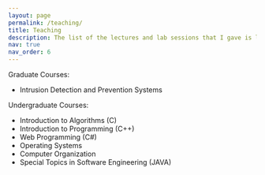 ```yaml
---
layout: page
permalink: /teaching/
title: Teaching
description: The list of the lectures and lab sessions that I gave is listed in the below.
nav: true
nav_order: 6
---
```


Graduate Courses:
<ul>
  <li>Intrusion Detection and Prevention Systems</li>
</ul>
Undergraduate Courses:
<ul>
  <li>Introduction to Algorithms (C)</li>
  <li>Introduction to Programming (C++)</li>
  <li>Web Programming (C#)</li>
  <li>Operating Systems</li>
  <li>Computer Organization</li>
  <li>Special Topics in Software Engineering (JAVA)</li>
</ul>
